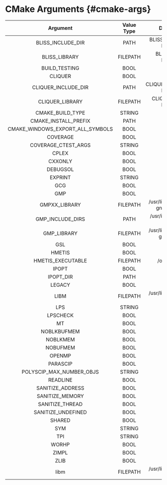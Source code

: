 # CMake Arguments {#cmake-args}

| Argument | Value Type | Default Value |
|:--------:|:----------:|:-------------:|
|BLISS_INCLUDE_DIR|PATH|BLISS_INCLUDE_DIR-NOTFOUND|
|BLISS_LIBRARY|FILEPATH|BLISS_LIBRARY-NOTFOUND|
|BUILD_TESTING|BOOL|ON|
|CLIQUER|BOOL|ON|
|CLIQUER_INCLUDE_DIR|PATH|CLIQUER_INCLUDE_DIR-NOTFOUND|
|CLIQUER_LIBRARY|FILEPATH|CLIQUER_LIBRARY-NOTFOUND|
|CMAKE_BUILD_TYPE|STRING|no default|
|CMAKE_INSTALL_PREFIX|PATH|/usr/local|
|CMAKE_WINDOWS_EXPORT_ALL_SYMBOLS|BOOL|ON|
|COVERAGE|BOOL|OFF|
|COVERAGE_CTEST_ARGS|STRING|no default|
|CPLEX|BOOL|OFF|
|CXXONLY|BOOL|OFF|
|DEBUGSOL|BOOL|OFF|
|EXPRINT|STRING|cppad|
|GCG|BOOL|ON|
|GMP|BOOL|ON|
|GMPXX_LIBRARY|FILEPATH|/usr/lib/x86_64-linux-gnu/libgmpxx.so|
|GMP_INCLUDE_DIRS|PATH|/usr/include/x86_64-linux-gnu|
|GMP_LIBRARY|FILEPATH|/usr/lib/x86_64-linux-gnu/libgmp.so|
|GSL|BOOL|ON|
|HMETIS|BOOL|ON|
|HMETIS_EXECUTABLE|FILEPATH|/opt/bin/hmetis|
|IPOPT|BOOL|ON|
|IPOPT_DIR|PATH|/usr|
|LEGACY|BOOL|OFF|
|LIBM|FILEPATH|/usr/lib/x86_64-linux-gnu/libm.so|
|LPS|STRING|spx|
|LPSCHECK|BOOL|OFF|
|MT|BOOL|OFF|
|NOBLKBUFMEM|BOOL|OFF|
|NOBLKMEM|BOOL|OFF|
|NOBUFMEM|BOOL|OFF|
|OPENMP|BOOL|OFF|
|PARASCIP|BOOL|OFF|
|POLYSCIP_MAX_NUMBER_OBJS|STRING|30|
|READLINE|BOOL|ON|
|SANITIZE_ADDRESS|BOOL|OFF|
|SANITIZE_MEMORY|BOOL|OFF|
|SANITIZE_THREAD|BOOL|OFF|
|SANITIZE_UNDEFINED|BOOL|ON|
|SHARED|BOOL|ON|
|SYM|STRING|bliss|
|TPI|STRING|none|
|WORHP|BOOL|OFF|
|ZIMPL|BOOL|ON|
|ZLIB|BOOL|ON|
|libm|FILEPATH|/usr/lib/x86_64-linux-gnu/libm.so|
